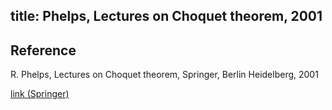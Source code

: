 title: Phelps, Lectures on Choquet theorem, 2001 
---

## Reference

R. Phelps, Lectures on Choquet theorem, Springer, Berlin Heidelberg, 2001

[link (Springer)](https://link.springer.com/book/10.1007/b76887)


